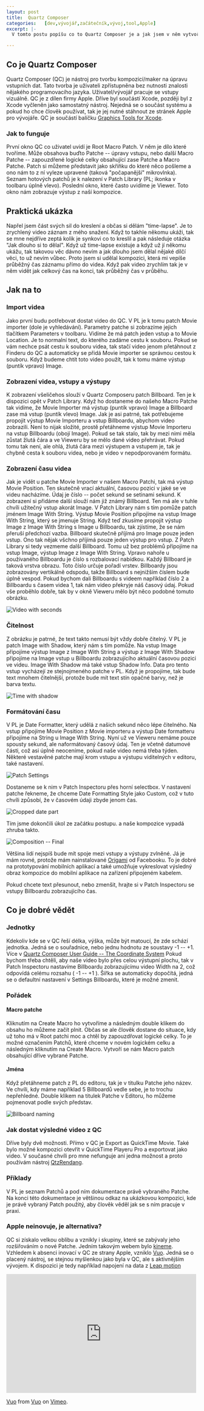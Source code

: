 ```yaml
---
layout: post
title:  Quartz Composer
categories:   [dev,vývojář,začátečník,vývoj,tool,Apple]
excerpt: |-
  V tomto postu popíšu co to Quartz Composer je a jak jsem v něm vytvořil něco co je mi k užitku.

---
```



## Co je Quartz Composer
Quartz Composer (QC) je nástroj pro tvorbu kompozicí/maker na úpravu vstupních dat. Tato tvorba je uživateli zpřístupněna bez nutnosti znalosti nějakého programovacího jazyka. Uživatel/vývojář pracuje se vstupy vizuálně.
QC je z dílen firmy Apple. Dříve byl součástí Xcode, později byl z Xcode vyčleněn jako samostatný nástroj. Nejedná se o součást systému a pokud ho chce člověk používat, tak je jej nutné stáhnout ze stránek Apple pro vývojáře. QC je součástí balíčku [Graphics Tools for Xcode](https://developer.apple.com/downloads/index.action?q=quartz).

### Jak to funguje
První okno QC co uživatel uvidí je Root Macro Patch. V něm je dílo které tvoříme. Může obsahova buďto Patche -- úpravy vstupu, nebo další Macro Patche -- zapouzdřené logické celky obsahující zase Patche a Macro Patche.
Patch si můžeme představit jako skříňku do které něco pošleme a ono nám to z ní vyleze upravené (taková "počapanější" mikrovlnka).
Seznam hotových patchů je k nalezení v Patch Library (PL; ikonka v toolbaru úplně vlevo).
Poslední okno, které často uvidíme je Viewer. Toto okno nám zobrazuje výstup z naší kompozice.

## Praktická ukázka
Napřel jsem část svých sil do kreslení a občas si dělám "time-lapse". Je to zrychlený video záznam z mého snažení. Když to takhle někomu ukáži, tak se mne nejdříve zeptá kolik je synkovi co to kreslil a pak následuje otázka "Jak dlouho si to dělal". Když už time-lapse existuje a když už jí někomu ukážu, tak takovou věc dávno nevím a jak dlouho jsem dělal nějaké dílčí věci, to už nevím vůbec. Proto jsem si udělal kompozici, která mi vepíše průběžný čas záznamu přímo do videa. Když pak video zrychlím tak je v něm vidět jak celkový čas na konci, tak průběžný čas v průběhu.

## Jak na to
### Import videa
Jako první budu potřebovat dostat video do QC. V PL je k tomu patch Movie importer (dole je vyhledávání). Parametry patche si zobrazíme jejich tlačítkem Parameters v toolbaru. Vidíme že má patch jeden vstup a to Movie Location. Je to normalní text, do kterého zadáme cestu k souboru. Pokud se vám nechce psát cestu k souboru videa, tak stačí video jenom přetáhnout z Finderu do QC a automaticky se přidá Movie importer se správnou cestou k souboru.
Když budeme chtít toto video použít, tak k tomu máme výstup (puntík vpravo) Image.

### Zobrazení videa, vstupy a výstupy
K zobrazení všeličehos slouží v Quartz Composeru patch Billboard. Ten je k dispozici opět v Patch Library. Když ho dostaneme do našeho Macro Patche tak vidíme, že Movie Importer má výstup (puntík vpravo) Image a Billboard zase má vstup (puntík vlevo) Image.
Jak je asi patrné, tak potřebujeme propojit výstup Movie Importeru a vstup Billboardu, abychom video zobrazili. Není to nijak složité, prostě přetáhneme výstup Movie Importeru na vstup Billboardu (obojí Image). Pokud se tak stalo, tak by mezi nimi měla zůstat žlutá čára a ve Vieweru by se mělo dané video přehrávat. Pokud tomu tak není, ale ohlá, žlutá čára mezi výstupem a vstupem je, tak je chybně cesta k souboru videa, nebo je video v nepodporovaném formátu.

### Zobrazení času videa
Jak je vidět u patche Movie Importer v našem Macro Patchi, tak má výstup Movie Position. Ten skutečně vrací aktuální, časovou pozici v jaké se ve videu nacházíme. Údaj je číslo -- počet sekund se setinami sekund.  K zobrazení si přidáme další slouží nám již známý Billboard. Ten má ale v tuhle chvíli užitečný vstup akorát Image. V Patch Library nám s tím pomůže patch jménem Image With String. Výstup Movie Position připojíme na vstup Image With String, který se jmenuje String.
Když teď zkusíme propojit výstup Image z Image With String s Image u Billboardu, tak zjístíme, že se nám přeruší předchozí vazba. Billboard skutečně příjímá pro Image pouze jeden vstup. Ono tak nějak všchno příjímá pouze jeden výstup pro vstup. Z Patch Library si tedy vezmeme další Billboard. Tomu už bez problémů přípojíme na vstup Image, výstup Image z Image With String.
Vpravo nahoře u používaného Billboardu je číslo s rozbalovací nabídkou. Každý Billboard je taková vrstva obrazu. Toto číslo určuje pořadí vrstev. Billboardy jsou zobrazovány vertikálně odspodu, takže Billboard s nejnižším číslem bude úplně vespod. Pokud bychom dali Billboardu s videem například číslo 2 a Billboardu s časem videa 1, tak nám video překryje náš časový údaj.
Pokud vše proběhlo dobře, tak by v okně Vieweru mělo být něco podobné tomuto obrázku.

![Video with seconds](https://files.app.net/7hw4vSf-j.png)

### Čitelnost
Z obrázku je patrné, že text takto nemusí být vždy dobře čitelný. V PL je patch Image with Shadow, který nám s tím pomůže.
Na vstup Image připojíme výstup Image z Image With String a výstup z Image With Shadow připojíme na Image vstup u Billboardu zobrazujícího aktuální časovou pozici ve videu. Image With Shadow má také vstup Shadow Info. Data pro tento vstup vycházejí ze stejnojmeného patche v PL. Když je propojíme, tak bude text mnohem čitelnější, protože bude mít text stín opačné barvy, než je barva textu.

![Time with shadow](https://files.app.net/7hmm2nPVW.png)

### Formátování času
V PL je Date Formatter, který udělá z našich sekund něco lépe čitelného. Na vstup připojíme Movie Position z Movie importeru a výstup Date formatteru připojíme na String u Image With String. Nyní už ve Vieweru nemáme pouze spousty sekund, ale naformátovaný časový údaj. Ten je včetně datumové části, což asi úplně neoceníme, pokud naše video nemá třeba týden. Některé vestavěné patche mají krom vstupu a výstupu viditelných v editoru, také nastavení.

![Patch Settings](https://files.app.net/7hm7wPLGa.png)

Dostaneme se k nim v Patch Inspectoru přes horní selectbox. V nastavení patche řekneme, že chceme Date Formatting Style jako Custom, což v tuto chvíli způsobí, že v časovém údaji zbyde jenom čas.

![Cropped date part](https://files.app.net/7hm7bbcfE.png)

Tím jsme dokončili úkol ze začátku postupu. a naše kompozice vypadá zhruba takto.

![Composition -- Final](https://files.app.net/7hmh9hCXV.png)

Většina lidí nejspíš bude mít spoje mezi vstupy a výstupy zvlněné. Já je mám rovné, protože mám nainstalované [Origami](http://facebook.github.io/origami/download/) od Facebooku. To je dobré na prototypování mobilních aplikací a také umožňuje vykreslovat výsledný obraz kompozice do mobilní aplikace na zařízení připojeném kabelem.

Pokud chcete text přesunout, nebo zmenšit, hrajte si v Patch Inspectoru se vstupy Billboardu zobrazujícího čas.

## Co je dobré vědět

### Jednotky
Kdekoliv kde se v QC řeší délka, výška, může být matoucí, že zde schází jednotka. Jedná se o souřadnice, nebo jednu hodnotu ze soustavy -1 -- +1. Více v [Quartz Composer User Guide -- The Coordinate System](https://developer.apple.com/library/mac/documentation/GraphicsImaging/Conceptual/QuartzComposerUserGuide/qc_concepts/qc_concepts.html#//apple_ref/doc/uid/TP40005381-CH212-DontLinkElementID_5)
Pokud bychom třeba chtěli, aby naše video bylo přes celou výstupní plochu, tak v Patch Inspectoru nastavíme Billboardu zobrazujícímu video Width na 2, což odpovídá celému rozsahu ( -1 -- +1 ). Šířka se automaticky dopočítá, jedná se o defaultní nastavení v Settings Billboardu, které je možné zmenit.

### Pořádek
#### Macro patche
Kliknutím na Create Macro ho vytvoříme a následným double klikem do obsahu ho můžeme začít plnit. Občas se ale člověk dostane do situace, kdy už toho má v Root patchi moc a chtěl by zapouzdřovat logické celky. To je možné označením Patchů, které chceme v novém logickém celku a následným kliknutím na Create Macro. Vytvoří se nám Macro patch obsahující dříve vybrané Patche.

#### Jména
Když přetáhneme patch z PL do editoru, tak je v titulku Patche jeho název. Ve chvíli, kdy máme například 5 Billboardů vedle sebe, je to trochu nepřehledné. Double klikem na titulek Patche v Editoru, ho můžeme pojmenovat podle svých představ.

![Billboard naming](https://files.app.net/7hm1fnJZn.png)

### Jak dostat výsledné video z QC
Dříve byly dvě možnosti. Přímo v QC je Export as QuickTime Movie. Také bylo možné kompozici otevřít v QuickTime Playeru Pro a exportovat jako video.
V současné chvíli pro mne nefunguje ani jedna možnost a proto používám nástroj [QtzRendang](https://code.google.com/p/qtzrendang/).

### Příklady
V PL je seznam Patchů a pod ním dokumentace právě vybraného Patche. Na konci této dokumentace je většinou odkaz na ukázkovou kompozici, kde je právě vybraný Patch použitý, aby člověk věděl jak se s ním pracuje v praxi.

### Apple neinovuje, je alternativa?
QC si získalo velkou oblibu a vznikly i skupiny, které se zabývaly jeho rozšiřováním o nové Patche. Jedním takovým webem bylo [kineme](http://kineme.net). Vzhledem k absenci inovací v QC ze strany Apple, vzniklo [Vuo](https://vuo.org). Jedná se o placený nástroj, se stejnou myšlenkou jako byla v QC, ale s aktivnějším vývojem. K dispozici je tedy například napojení na data z [Leap motion](https://www.leapmotion.com)

<iframe src="https://player.vimeo.com/video/114212032" width="500" height="313" frameborder="0" webkitallowfullscreen mozallowfullscreen allowfullscreen></iframe> <p><a href="https://vimeo.com/114212032">Vuo</a> from <a href="https://vimeo.com/vuo">Vuo</a> on <a href="https://vimeo.com">Vimeo</a>.</p>
